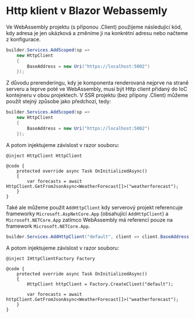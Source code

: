 # Http klient v Blazor Webassemly

Ve WebAssembly projektu (s příponou .Client) použijeme následující kód, kdy adresa je jen ukázková a změníme ji na konkrétní adresu nebo načteme z konfigurace.

```csharp
builder.Services.AddScoped(sp =>
    new HttpClient
    {
        BaseAddress = new Uri("https://localhost:5002")
    });
```

Z důvodu prerenderingu, kdy je komponenta renderovaná nejprve na straně serveru a teprve poté ve WebAssembly, musí být Http client přidaný do IoC kontejneru v obou projektech. V SSR projektu (bez přípony .Client) můžeme použít stejný způsobe jako předchozí, tedy:

```csharp
builder.Services.AddScoped(sp =>
    new HttpClient
    {
        BaseAddress = new Uri("https://localhost:5002")
    });
```

A potom injektujeme závislost v razor souboru:
```razor
@inject HttpClient HttpClient

@code {
    protected override async Task OnInitializedAsync()
    {
        var forecasts = await HttpClient.GetFromJsonAsync<WeatherForecast[]>("weatherforecast");
    }
}
```

Také ale můžeme použít ```AddHttpClient``` kdy serverový projekt referencuje frameworky ```Microsoft.AspNetCore.App``` (obsahující ```AddHttpClient```) a ```Microsoft.NETCore.App``` zatímco WebAssembly má referenci pouze na framework ```Microsoft.NETCore.App```.

```csharp
builder.Services.AddHttpClient("default", client => client.BaseAddress = new Uri("https://localhost:7047"));
```

A potom injektujeme závislost v razor souboru:
```razor
@inject IHttpClientFactory Factory

@code {
    protected override async Task OnInitializedAsync()
    {
        HttpClient httpClient = Factory.CreateClient("default");

        var forecasts = await httpClient.GetFromJsonAsync<WeatherForecast[]>("weatherforecast");
    }
}
```